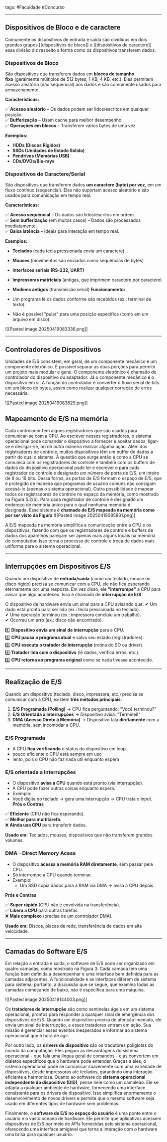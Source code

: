 tags: #Faculdade #Concurso 
___
## Dispositivos de Bloco e de caractere

Comumente os dispositivos de entrada e saída são divididos em dois grandes grupos [[dispositivos de bloco]] e [[dispositivos de caractere]] essa divisão diz respeito a forma como os dispositivos transferem dados.

### Dispositivos de Bloco
São dispositivos que transferem dados em **blocos de tamanho fixo** (geralmente múltiplos de 512 bytes, 1 KB, 4 KB, etc.). Eles permitem acesso aleatório (não sequencial) aos dados e são comumente usados para armazenamento.

 **Características:**

✅ **Acesso aleatório** – Os dados podem ser lidos/escritos em qualquer posição.  
✅ **Bufferização** – Usam cache para melhor desempenho.  
✅ **Operações em blocos** – Transferem vários bytes de uma vez.

**Exemplos:**

- **HDDs (Discos Rígidos)**
- **SSDs (Unidades de Estado Sólido)**
- **Pendrives (Memórias USB)**
- **CDs/DVDs/Blu-rays**

### Dispositivos de Caractere/Serial

São dispositivos que transferem dados **um caractere (byte) por vez**, em um fluxo contínuo (sequencial). Eles não suportam acesso aleatório e são usados para comunicação em tempo real.

 **Características:**

✅ **Acesso sequencial** – Os dados são lidos/escritos em ordem.  
✅ **Sem bufferização** (em muitos casos) – Dados são processados imediatamente.  
✅ **Baixa latência** – Ideais para interação em tempo real.

 **Exemplos:**

- **Teclados** (cada tecla pressionada envia um caractere)
- **Mouses** (movimentos são enviados como sequências de bytes)
- **Interfaces seriais (RS-232, UART)**
- **Impressoras matriciais** (antigas, que imprimem caractere por caractere)
- **Modems antigos** (transmissão serial)
**Funcionamento:**

- Um programa lê os dados conforme são recebidos (ex.: terminal de texto).
- Não é possível "pular" para uma posição específica (como em um arquivo em disco).

![[Pasted image 20250419083336.png]]
___
## Controladores de Dispositivos
Unidades de E/S consistem, em geral, de um componente mecânico e um componente eletrônico. É possível separar as duas porções para permitir um projeto mais modular e geral. O componente eletrônico é chamado de controlador do dispositivo ou adaptador. Já o componente mecânico é o dispositivo em si. A função do controlador é converter o fluxo serial de bits em um bloco de bytes, assim como realizar qualquer correção de erros necessária.

![[Pasted image 20250419083829.png]]

## Mapeamento de E/S na memória

Cada controlador tem alguns registradores que são usados para comunicar-se com a CPU. Ao escrever nesses registradores, o sistema operacional pode comandar o dispositivo a fornecer e aceitar dados, ligar-se e desligar-se, ou de outra maneira realizar alguma ação. Além dos registradores de controle, muitos dispositivos têm um buffer de dados a partir do qual o sistema. A questão que surge então é como a CPU se comunica com os registradores de controle e também com os buffers de dados do dispositivo operacional pode ler e escrever e para cada registrador de controle é designado um número de porta de E/S, um inteiro de 8 ou 16 bits. Dessa forma, as portas de E/S formam o espaço de E/S, que é protegido de maneira que programas de usuário comuns não consigam acessá-lo (apenas o sistema operacional). Outra possibilidade é mapear todos os registradores de controle no espaço da memória, como mostrado na Figura 5.2(b). Para cada registrador de controle é designado um endereço de memória único para o qual nenhuma memória é designada. Esse sistema é **chamado de E/S mapeada na memória como por ser visto da Figura**
![[Pasted image 20250419085831.png]]

A E/S mapeada na memória simplifica a comunicação entre a CPU e os dispositivos, fazendo com que os registradores de controle e buffers de dados dos aparelhos pareçam ser apenas mais alguns locais na memória do computador. Isso torna o processo de controle e troca de dados mais uniforme para o sistema operacional.

___
## Interrupções em Dispositivos E/S

Quando um dispositivo de **entrada/saída** (como um teclado, mouse ou disco rígido) precisa se comunicar com a CPU, ele não fica esperando eternamente por uma resposta. Em vez disso, ele **"interrompe"** a CPU para avisar que algo aconteceu. Isso é chamado de **interrupção de E/S**.

O dispositivo de hardware envia um sinal para a CPU avisando que:
✔ Um dado está pronto para ser lido (ex.: tecla pressionada no teclado).  
✔ Uma operação terminou (ex.: impressora concluiu um trabalho).  
✔ Ocorreu um erro (ex.: disco não encontrado).

1️⃣ **Dispositivo envia um sinal de interrupção** para a CPU.  
2️⃣ **CPU pausa o programa atual** e salva seu estado (registradores).  
3️⃣ **CPU executa o tratador de interrupção** (rotina do SO ou driver).  
4️⃣ **Tratador lida com o dispositivo** (lê dados, verifica erros, etc.).  
5️⃣ **CPU retorna ao programa original** como se nada tivesse acontecido.

___
## Realização de E/S
Quando um dispositivo (teclado, disco, impressora, etc.) precisa se comunicar com a CPU, existem **três métodos principais**:

1. **E/S Programada (Polling)** → CPU fica perguntando: "Você terminou?"
2. **E/S Orientada a Interrupções** → Dispositivo avisa: "Terminei!"
3. **DMA (Acesso Direto à Memória)** → Dispositivo fala **diretamente** com a memória, sem incomodar a CPU.
### E/S Programada
- A CPU **fica verificando** o status do dispositivo em loop.
- pouco eficiente o CPU está sempre em uso
- lento, pois o CPU não faz nada util enquanto espera

### E/S orientada a interrupções

- O dispositivo **avisa a CPU** quando está pronto (via interrupção).
- A CPU pode fazer outras coisas enquanto espera.
- Exemplo:
- Você digita no teclado → gera uma interrupção → CPU trata o input.
**Prós e Contras**

✅ **Eficiente** (CPU não fica esperando).  
✅ **Melhor para multitarefa**.  
❌ **Ainda usa CPU** para transferir dados.

**Usado em:** Teclados, mouses, dispositivos que não transferem grandes volumes.

### DMA - Direct Memory Acess

- O dispositivo **acessa a memória RAM diretamente**, sem passar pela CPU.
- Só interrompe a CPU quando terminar.
- Exemplo:
    - Um SSD copia dados para a RAM via DMA → avisa a CPU depois. 

 **Prós e Contras**

✅ **Super rápido** (CPU não é envolvida na transferência).  
✅ **Libera a CPU** para outras tarefas.  
❌ **Mais complexo** (precisa de um controlador DMA).

**Usado em:** Discos, placas de rede, transferência de dados em alta velocidade.

___
## Camadas do Software E/S
Em relação a entrada e saída, o software de E/S pode ser organizado em quatro camadas, como mostrado na Figura 3. Cada camada tem uma função bem definida a desempenhar e uma interface bem definida para as camadas adjacentes. A funcionalidade e as interfaces diferem de sistema para sistema; portanto, a discussão que se segue, que examina todas as camadas começando de baixo, não é específica para uma máquina.

![[Pasted image 20250419144003.png]]

Os **tratadores de interrupção** são como sentinelas ágeis em um sistema operacional, prontos para responder a qualquer sinal de emergência dos dispositivos de E/S. Quando um dispositivo precisa de atenção imediata, ele envia um sinal de interrupção, e esses tratadores entram em ação. Sua missão é gerenciar esses eventos inesperados e informar ao sistema operacional que é hora de agir.

Por outro lado, os **drivers de dispositivo** são os tradutores poliglotas do mundo da computação. Eles pegam as desvantagens do sistema operacional - que fala uma língua geral de comandos - e as convertem em dialetos específicos que o hardware pode entender. Graças a eles, o sistema operacional pode se comunicar suavemente com uma variedade de dispositivos, desde impressoras até teclados, garantindo uma interação eficiente e harmoniosa. Quanto ao software do **sistema operacional independente do dispositivo (DID)**, pense nele como um camaleão. Ele se adapta a qualquer ambiente de hardware, fornecendo uma interface consistente para os drivers de dispositivo. Isso simplifica enormemente o desenvolvimento de novos drivers e permite que o mesmo software seja usado em diferentes tipos de hardware sem problemas.  

Finalmente, o **software de E/S no espaço do usuário** é uma ponte entre o usuário e o vasto oceano de hardware. Ele permite que aplicativos acessem dispositivos de E/S por meio de APIs fornecidas pelo sistema operacional, oferecendo uma interface amigável que torna a interação com o hardware uma brisa para qualquer usuário.